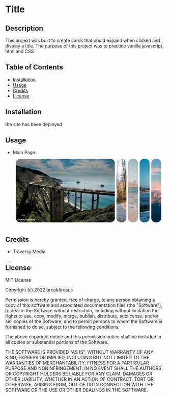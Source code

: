 # Title

## Description

This projext was built to create cards that could expand when clicked and display a title. The purpose of this project was to practice vanilla javascript, html and CSS


## Table of Contents

- [Installation](#installation)
- [Usage](#usage)
- [Credits](#credits)
- [License](#license)

## Installation

the site has been deployed 

## Usage
- Main Page
![main image](assets/images/Screenshot-1.jpg)

## Credits

- Traversy Media

## License

MIT License

Copyright (c) 2022 breakfireaus

Permission is hereby granted, free of charge, to any person obtaining a copy
of this software and associated documentation files (the "Software"), to deal
in the Software without restriction, including without limitation the rights
to use, copy, modify, merge, publish, distribute, sublicense, and/or sell
copies of the Software, and to permit persons to whom the Software is
furnished to do so, subject to the following conditions:

The above copyright notice and this permission notice shall be included in all
copies or substantial portions of the Software.

THE SOFTWARE IS PROVIDED "AS IS", WITHOUT WARRANTY OF ANY KIND, EXPRESS OR
IMPLIED, INCLUDING BUT NOT LIMITED TO THE WARRANTIES OF MERCHANTABILITY,
FITNESS FOR A PARTICULAR PURPOSE AND NONINFRINGEMENT. IN NO EVENT SHALL THE
AUTHORS OR COPYRIGHT HOLDERS BE LIABLE FOR ANY CLAIM, DAMAGES OR OTHER
LIABILITY, WHETHER IN AN ACTION OF CONTRACT, TORT OR OTHERWISE, ARISING FROM,
OUT OF OR IN CONNECTION WITH THE SOFTWARE OR THE USE OR OTHER DEALINGS IN THE
SOFTWARE.

